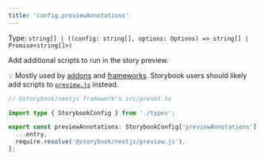```yaml
---
title: 'config.previewAnnotations'
---
```


Type: `string[] | ((config: string[], options: Options) => string[] | Promise<string[]>)`

Add additional scripts to run in the story preview.

<div class="aside">

💡 Mostly used by [addons](../addons/writing-presets.md) and [frameworks](../contribute/framework.md#previewjs-example). Storybook users should likely add scripts to [`preview.js`](../configure/overview.md#configure-story-rendering) instead.

</div>

```ts
// @storybook/nextjs framework's src/preset.ts

import type { StorybookConfig } from './types';

export const previewAnnotations: StorybookConfig['previewAnnotations'] = (entry = []) => [
  ...entry,
  require.resolve('@storybook/nextjs/preview.js'),
];
```
